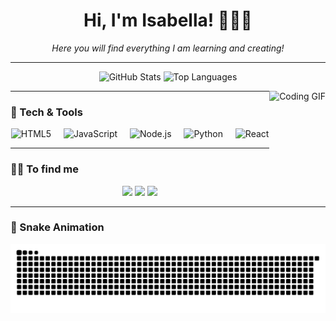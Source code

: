 <h1 align="center">Hi, I'm Isabella! 👩🏽‍💻</h1>

<p align="center">
  <em>
    Here you will find everything I am learning and creating!
  </em>
</p>

---

<div align="center">
  <!-- GitHub Stats -->
  <img 
       src="https://github-readme-stats.vercel.app/api?username=isa-melo&hide_title=false&hide_rank=false&show_icons=true&include_all_commits=true&count_private=true&disable_animations=false&theme=one_dark_pro&locale=en&hide_border=false" 
       height="180em" 
       alt="GitHub Stats" 
  />
  <!-- Most Used Languages -->
  <img 
       src="https://github-readme-stats.vercel.app/api/top-langs?username=isa-melo&locale=en&hide_title=false&layout=compact&card_width=320&langs_count=5&theme=one_dark_pro&hide_border=false" 
       height="180em" 
       alt="Top Languages" 
  />
</div>

<!-- Fun GIF on the Right -->
<img 
     align="right" 
     height="180em" 
     src="https://media2.giphy.com/media/v1.Y2lkPTc5MGI3NjExbnp6ZmYxY29qbmV2cmJ5a2czODF5OXBqbWpraG9wd2dqdTloZm03ayZlcD12MV9pbnRlcm5hbF9naWZfYnlfaWQmY3Q9cw/cgzHlhotPqBPesNYyU/giphy.gif" 
     alt="Coding GIF" 
/>

---

### 🔧 Tech & Tools

<div align="center">
  <img src="https://cdn.jsdelivr.net/gh/devicons/devicon/icons/html5/html5-original.svg" height="30" alt="HTML5" />
  <img width="12" />
  <img src="https://cdn.jsdelivr.net/gh/devicons/devicon/icons/javascript/javascript-original.svg" height="30" alt="JavaScript" />
  <img width="12" />
  <img src="https://cdn.jsdelivr.net/gh/devicons/devicon/icons/nodejs/nodejs-original.svg" height="30" alt="Node.js" />
  <img width="12" />
  <img src="https://cdn.jsdelivr.net/gh/devicons/devicon/icons/python/python-original.svg" height="30" alt="Python" />
  <img width="12" />
  <img src="https://cdn.jsdelivr.net/gh/devicons/devicon/icons/react/react-original.svg" height="30" alt="React" />
</div>
 
 ---
 
 ### 🕵🏼 To find me 

<div align="center">
  <a href="ismelo.contato@gmail.com"><img src="https://img.shields.io/badge/Gmail-D14836?style=for-the-badge&logo=gmail&logoColor=white" target="_blanck"></a>
  <a href="https://www.linkedin.com/in/isabella-melo-80b253309"><img src="https://img.shields.io/badge/LinkedIn-0077B5?style=for-the-badge&logo=linkedin&logoColor=white" target="_blanck"></a>
  <a href="https://www.instagram.com/raneibaby"><img src="https://img.shields.io/badge/Instagram-E4405F?style=for-the-badge&logo=instagram&logoColor=white" target="_blanck"></a>
</div>

---

### 🐍 Snake Animation

<p align="center">
  <img src="https://raw.githubusercontent.com/mayasrl/mayasrl/output/snake.svg" alt="Snake animation" />
</p>

